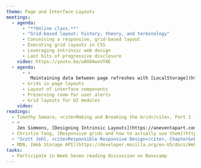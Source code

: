 ```yaml
---
theme: Page and Interface Layouts
meetings:
  - agenda:
      - "**Online class.**"
      - "Grid-based layout: history, theory, and terminology"
      - Conceiving a responsive, grid-based layout
      - Executing grid layouts in CSS
      - Leveraging intrinsic web design
      - Last bits of progressive disclosure
    video: https://youtu.be/w8XO4wxVTAE
  - agenda:
      - >
         Maintaining data between page refreshes with [LocalStorage](https://developer.mozilla.org/en-US/docs/Web/API/Window/localStorage)
      - Grids in page layouts
      - Layout of interface components
      - Preserving room for user alerts
      - Grid layouts for UI modules
    video:
readings:
  - Timothy Samara, <cite>Making and Breaking the Grid</cite>, Part 1 (pp. 10–123)
  - >
    Jen Simmons, [Designing Intrinsic Layouts](https://aneventapart.com/news/post/designing-intrinsic-layouts-aea-video) (video, 59 minutes)
  - Christie Tang, [Responsive grids and how to actually use them](https://uxdesign.cc/responsive-grids-and-how-to-actually-use-them-970de4c16e01)
  - "Scott Jehl, <cite>Responsible Responsive Design</cite>, Chapter&nbsp;3"
  - MDN, [Web Storage API](https://developer.mozilla.org/en-US/docs/Web/API/Web_Storage_API)
tasks:
  - Participate in Week Seven reading discussion on Basecamp
---
```

